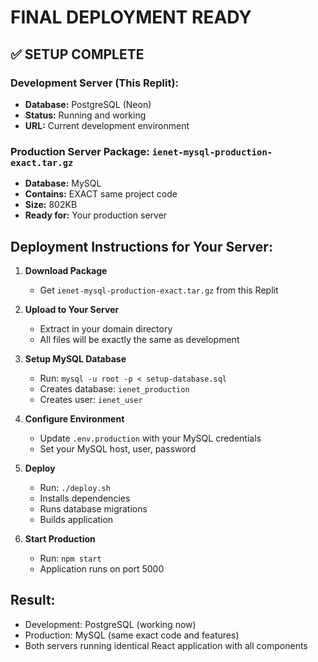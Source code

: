 # FINAL DEPLOYMENT READY

## ✅ SETUP COMPLETE

### Development Server (This Replit):
- **Database:** PostgreSQL (Neon)
- **Status:** Running and working
- **URL:** Current development environment

### Production Server Package: `ienet-mysql-production-exact.tar.gz`
- **Database:** MySQL 
- **Contains:** EXACT same project code
- **Size:** 802KB
- **Ready for:** Your production server

## Deployment Instructions for Your Server:

1. **Download Package**
   - Get `ienet-mysql-production-exact.tar.gz` from this Replit

2. **Upload to Your Server**
   - Extract in your domain directory
   - All files will be exactly the same as development

3. **Setup MySQL Database**
   - Run: `mysql -u root -p < setup-database.sql`
   - Creates database: `ienet_production`
   - Creates user: `ienet_user`

4. **Configure Environment**
   - Update `.env.production` with your MySQL credentials
   - Set your MySQL host, user, password

5. **Deploy**
   - Run: `./deploy.sh`
   - Installs dependencies
   - Runs database migrations
   - Builds application

6. **Start Production**
   - Run: `npm start`
   - Application runs on port 5000

## Result:
- Development: PostgreSQL (working now)
- Production: MySQL (same exact code and features)
- Both servers running identical React application with all components
